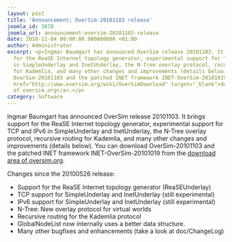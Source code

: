 ```yaml
---
layout: post
title: 'Announcement: OverSim-20101103 release'
joomla_id: 3678
joomla_url: announcement-oversim-20101103-release
date: 2010-11-04 00:00:00.000000000 +01:00
author: Administrator
excerpt: <p>Ingmar Baumgart has announced OverSim release 20101103. It brings support
  for the ReaSE Internet topology generator, experimental support for TCP and IPv6
  in SimpleUnderlay and InetUnderlay, the N-Tree overlay protocol, recursive routing
  for Kademlia, and many other changes and improvements (details below). You can download
  OverSim-20101103 and the patched INET framework INET-OverSim-20101019 from the <a
  href="http://www.oversim.org/wiki/OverSimDownload" target="_blank">download area
  of oversim.org</a>.</p>
category: Software
---
```

<p>Ingmar Baumgart has announced OverSim release 20101103. It brings support for the ReaSE Internet topology generator, experimental support for TCP and IPv6 in SimpleUnderlay and InetUnderlay, the N-Tree overlay protocol, recursive routing for Kademlia, and many other changes and improvements (details below). You can download OverSim-20101103 and the patched INET framework INET-OverSim-20101019 from the <a href="http://www.oversim.org/wiki/OverSimDownload" target="_blank">download area of oversim.org</a>.</p>

<p>Changes since the 20100526 release:</p>
<ul>
<li>Support for the ReaSE Internet topology generator (ReaSEUnderlay)</li>
<li>TCP support for SimpleUnderlay and InetUnderlay (still experimental)</li>
<li>IPv6 support for SimpleUnderlay and InetUnderlay (still experimental)</li>
<li>N-Tree: New overlay protocol for virtual worlds</li>
<li>Recursive routing for the Kademlia protocol</li>
<li>GlobalNodeList now internally uses a better data structure.</li>
<li>Many other bugfixes and enhancements (take a look at doc/ChangeLog)</li>
</ul>
